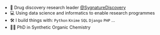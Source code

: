 - :pill: Drug discovery research leader [@SygnatureDiscovery](https://www.sygnaturediscovery.com)
- :computer: Using data science and informatics to enable research programmes
- :hammer_and_wrench: I build things with: `Python` `Knime` `SQL` `Django` `PHP` ...
- :man_student: PhD in Synthetic Organic Chemistry
